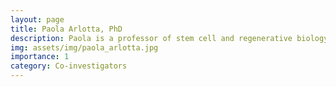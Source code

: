 ```yaml
---
layout: page
title: Paola Arlotta, PhD
description: Paola is a professor of stem cell and regenerative biology at Harvard University, and chair of the HSCRB department. She is a principal faculty member at the Harvard Stem Cell Institute, and a member of the Broad Institute of MIT and Harvard. Paola is interested in understanding the molecular logic that governs the birth, differentiation, and assembly of the brain in the embryo and within complex human brain organoid models.
img: assets/img/paola_arlotta.jpg
importance: 1
category: Co-investigators
---
```

